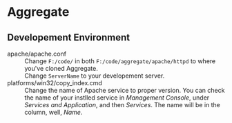 Aggregate
=========

## Developement Environment ##

<dl>
<dt>apache/apache.conf</dt>
<dd>Change <code>F:/code/</code> in both <code>F:/code/aggregate/apache/httpd</code> to where you've cloned Aggregate.</dd>
<dd>Change <code>ServerName</code> to your developement server.</dd>

<dt>platforms/win32/copy_index.cmd</dt>
<dd>Change the name of Apache service to proper version. You can check the name of your instlled service in <em>Management Console</em>, under <em>Services and Application</em>, and then <em>Services</em>. The name will be in the column, well, <em>Name</em>.</dd>
</dl>
